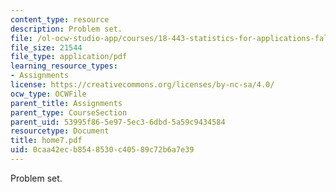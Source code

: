 ```yaml
---
content_type: resource
description: Problem set.
file: /ol-ocw-studio-app/courses/18-443-statistics-for-applications-fall-2003/0caa42ecb8548530c40589c72b6a7e39_home7.pdf
file_size: 21544
file_type: application/pdf
learning_resource_types:
- Assignments
license: https://creativecommons.org/licenses/by-nc-sa/4.0/
ocw_type: OCWFile
parent_title: Assignments
parent_type: CourseSection
parent_uid: 53995f86-5e97-5ec3-6dbd-5a59c9434584
resourcetype: Document
title: home7.pdf
uid: 0caa42ec-b854-8530-c405-89c72b6a7e39
---
```

Problem set.